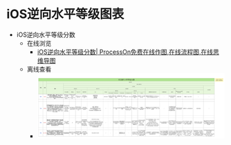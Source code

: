 # iOS逆向水平等级图表

* iOS逆向水平等级分数
  * 在线浏览
    * [iOS逆向水平等级分数| ProcessOn免费在线作图,在线流程图,在线思维导图](https://www.processon.com/view/link/66135a05a3cf884a87394f4c)
  * 离线查看
    * ![ios_reverse_level_score_detail](../assets/img/ios_reverse_level_score_detail.jpg)
